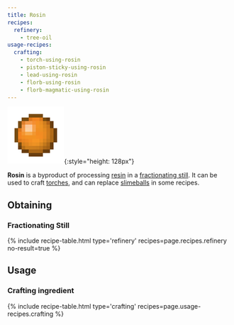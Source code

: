 ```yaml
---
title: Rosin
recipes:
  refinery:
    - tree-oil
usage-recipes:
  crafting:
    - torch-using-rosin
    - piston-sticky-using-rosin
    - lead-using-rosin
    - florb-using-rosin
    - florb-magmatic-using-rosin
---
```


![Rosin](/assets/images/thermal-foundation/rosin.png){:style="height: 128px"}


**Rosin** is a byproduct of processing
[resin](/docs/thermal-foundation/fluids/tree/resin/) in a [fractionating
still](/docs/thermal-expansion/machines/fractionating-still/). It can be used to
craft [torches](https://minecraft.gamepedia.com/Torches), and can replace
[slimeballs](https://minecraft.gamepedia.com/Slimeball) in some recipes.


Obtaining
---------

### Fractionating Still
{% include recipe-table.html type='refinery' recipes=page.recipes.refinery no-result=true %}


Usage
-----

### Crafting ingredient
{% include recipe-table.html type='crafting' recipes=page.usage-recipes.crafting %}
